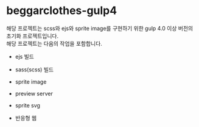 # beggarclothes-gulp4
해당 프로젝트는 scss와 ejs와 sprite image를 구현하기 위한 gulp 4.0 이상 버전의 초기화 프로젝트입니다.  
해당 프로젝트는 다음의 작업을 포함합니다.  
- ejs 빌드
- sass(scss) 빌드
- sprite image
- preview server

- sprite svg 
- 반응형 웹